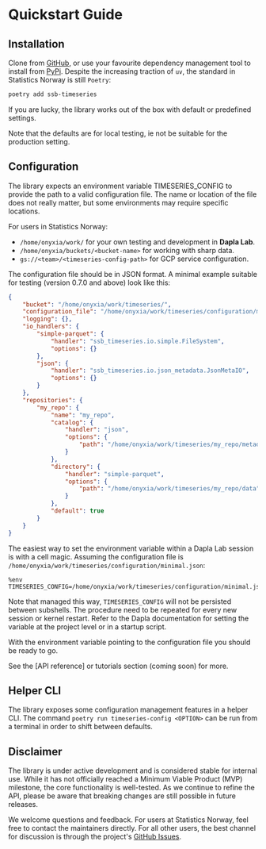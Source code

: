 # Quickstart Guide

## Installation

Clone from [GitHub](https://github.com/statisticsnorway/ssb-timeseries/),
or use your favourite dependency management tool to install from [PyPi](https://pypi.org/project/ssb-timeseries/).
Despite the increasing traction of `uv`, the standard in Statistics Norway is still `Poetry`:

```bash
poetry add ssb-timeseries
```


If you are lucky, the library works out of the box with default or predefined settings.

Note that the defaults are for local testing, ie not be suitable for the production setting.

## Configuration

The library expects an environment variable TIMESERIES_CONFIG to provide the path to a valid configuration file.
The name or location of the file does not really matter, but some environments may require specific locations.

For users in Statistics Norway:

- `/home/onyxia/work/` for your own testing and development in **Dapla Lab**.
- `/home/onyxia/buckets/<bucket-name>` for working with sharp data.
- `gs://<team>/<timeseries-config-path>` for GCP service configuration.

The configuration file should be in JSON format.
A minimal example suitable for testing (version 0.7.0 and above) look like this:

```json
{
    "bucket": "/home/onyxia/work/timeseries/",
    "configuration_file": "/home/onyxia/work/timeseries/configuration/minimal.json",
    "logging": {},
    "io_handlers": {
        "simple-parquet": {
            "handler": "ssb_timeseries.io.simple.FileSystem",
            "options": {}
        },
        "json": {
            "handler": "ssb_timeseries.io.json_metadata.JsonMetaIO",
            "options": {}
        }
    },
    "repositories": {
        "my_repo": {
            "name": "my_repo",
            "catalog": {
                "handler": "json",
                "options": {
                    "path": "/home/onyxia/work/timeseries/my_repo/metadata"
                }
            },
            "directory": {
                "handler": "simple-parquet",
                "options": {
                    "path": "/home/onyxia/work/timeseries/my_repo/data"
                }
            },
            "default": true
        }
    }
}
```

The easiest way to set the environment variable within a Dapla Lab session is with a cell magic.
Assuming the configuration file is `/home/onyxia/work/timeseries/configuration/minimal.json`:

```
%env TIMESERIES_CONFIG=/home/onyxia/work/timeseries/configuration/minimal.json
```

Note that managed this way, `TIMESERIES_CONFIG` will not be persisted between subshells.
The procedure need to be repeated for every new session or kernel restart.
Refer to the Dapla documentation for setting the variable at the project level or in a startup script.

With the environment variable pointing to the configuration file you should be ready to go.

See the [API reference] or tutorials section (coming soon) for more.

## Helper CLI

The library exposes some configuration management features in a helper CLI.
The command `poetry run timeseries-config <OPTION>` can be run from a terminal in order to shift between defaults.

## Disclaimer

The library is under active development and is considered stable for internal use.
While it has not officially reached a Minimum Viable Product (MVP) milestone, the core functionality is well-tested.
As we continue to refine the API, please be aware that breaking changes are still possible in future releases.

We welcome questions and feedback.
For users at Statistics Norway, feel free to contact the maintainers directly.
For all other users, the best channel for discussion is through the project's [GitHub Issues](https://github.com/statisticsnorway/ssb-timeseries/issues).
